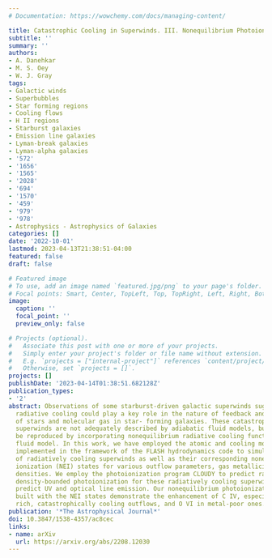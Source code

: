 ```yaml
---
# Documentation: https://wowchemy.com/docs/managing-content/

title: Catastrophic Cooling in Superwinds. III. Nonequilibrium Photoionization
subtitle: ''
summary: ''
authors:
- A. Danehkar
- M. S. Oey
- W. J. Gray
tags:
- Galactic winds
- Superbubbles
- Star forming regions
- Cooling flows
- H II regions
- Starburst galaxies
- Emission line galaxies
- Lyman-break galaxies
- Lyman-alpha galaxies
- '572'
- '1656'
- '1565'
- '2028'
- '694'
- '1570'
- '459'
- '979'
- '978'
- Astrophysics - Astrophysics of Galaxies
categories: []
date: '2022-10-01'
lastmod: 2023-04-13T21:38:51-04:00
featured: false
draft: false

# Featured image
# To use, add an image named `featured.jpg/png` to your page's folder.
# Focal points: Smart, Center, TopLeft, Top, TopRight, Left, Right, BottomLeft, Bottom, BottomRight.
image:
  caption: ''
  focal_point: ''
  preview_only: false

# Projects (optional).
#   Associate this post with one or more of your projects.
#   Simply enter your project's folder or file name without extension.
#   E.g. `projects = ["internal-project"]` references `content/project/deep-learning/index.md`.
#   Otherwise, set `projects = []`.
projects: []
publishDate: '2023-04-14T01:38:51.682128Z'
publication_types:
- '2'
abstract: Observations of some starburst-driven galactic superwinds suggest that strong
  radiative cooling could play a key role in the nature of feedback and the formation
  of stars and molecular gas in star- forming galaxies. These catastrophically cooling
  superwinds are not adequately described by adiabatic fluid models, but they can
  be reproduced by incorporating nonequilibrium radiative cooling functions into the
  fluid model. In this work, we have employed the atomic and cooling module MAIHEM
  implemented in the framework of the FLASH hydrodynamics code to simulate the formation
  of radiatively cooling superwinds as well as their corresponding nonequilibrium
  ionization (NEI) states for various outflow parameters, gas metallicities, and ambient
  densities. We employ the photoionization program CLOUDY to predict radiation- and
  density-bounded photoionization for these radiatively cooling superwinds, and we
  predict UV and optical line emission. Our nonequilibrium photoionization models
  built with the NEI states demonstrate the enhancement of C IV, especially in metal-
  rich, catastrophically cooling outflows, and O VI in metal-poor ones.
publication: '*The Astrophysical Journal*'
doi: 10.3847/1538-4357/ac8cec
links:
- name: arXiv
  url: https://arxiv.org/abs/2208.12030
---
```

